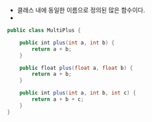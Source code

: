 - 클래스 내에 동일한 이름으로 정의된 많은 함수이다.
- 

```java
public class MultiPlus {

	public int plus(int a, int b) {
		return a + b;
	}

	public float plus(float a, float b) {
		return a + b;
	}

	public int plus(int a, int b, int c) {
		return a + b + c;
	}
}
```